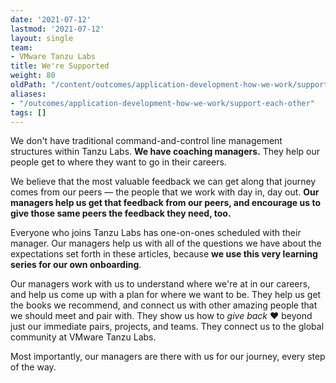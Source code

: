 ```yaml
---
date: '2021-07-12'
lastmod: '2021-07-12'
layout: single
team:
- VMware Tanzu Labs
title: We're Supported
weight: 80
oldPath: "/content/outcomes/application-development-how-we-work/support-each-other.md"
aliases:
- "/outcomes/application-development-how-we-work/support-each-other"
tags: []
---
```


We don't have traditional command-and-control line management structures within Tanzu Labs. **We have coaching managers.** They help our people get to where they want to go in their careers. 

We believe that the most valuable feedback we can get along that journey comes from our peers — the people that we work with day in, day out. **Our managers help us get that feedback from our peers, and encourage us to give those same peers the feedback they need, too.**

Everyone who joins Tanzu Labs has one-on-ones scheduled with their manager. Our managers help us with all of the questions we have about the expectations set forth in these articles, because **we use this very learning series for our own onboarding**. 

Our managers work with us to understand where we're at in our careers, and help us come up with a plan for where we want to be. They help us get the books we recommend, and connect us with other amazing people that we should meet and pair with. They show us how to _give back_ ❤️ beyond just our immediate pairs, projects, and teams. They connect us to the global community at VMware Tanzu Labs.  

Most importantly, our managers are there with us for our journey, every step of the way.
